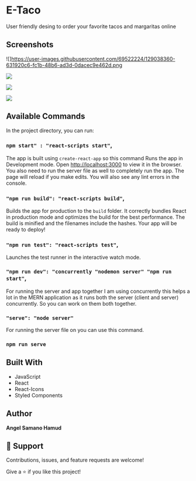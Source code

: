 <h1>E-Taco</h1>

<p>User friendly desing to order your favorite tacos and margaritas online</p>

## Screenshots

![]https://user-images.githubusercontent.com/69522224/129038360-631920c6-fc1b-48b6-ad3d-0dacec9e462d.png

![](https://user-images.githubusercontent.com/69522224/129037813-fd3af43b-f108-4c94-9149-f646ab339912.png)

![](https://user-images.githubusercontent.com/69522224/129038102-a9e85ea6-dfa4-48f6-9e72-4908fd6a1ffd.png)

![](https://user-images.githubusercontent.com/69522224/129038199-99d2bfc2-c618-4e91-bac0-580241e6e32f.png)

## Available Commands

In the project directory, you can run:

### `npm start" : "react-scripts start"`,

The app is built using `create-react-app` so this command Runs the app in Development mode. Open [http://localhost:3000](http://localhost:3000) to view it in the browser. You also need to run the server file as well to completely run the app. The page will reload if you make edits.
You will also see any lint errors in the console.

### `"npm run build": "react-scripts build"`,

Builds the app for production to the `build` folder. It correctly bundles React in production mode and optimizes the build for the best performance. The build is minified and the filenames include the hashes. Your app will be ready to deploy!

### `"npm run test": "react-scripts test"`,

Launches the test runner in the interactive watch mode.

### `"npm run dev": "concurrently "nodemon server" "npm run start"`,

For running the server and app together I am using concurrently this helps a lot in the MERN application as it runs both the server (client and server) concurrently. So you can work on them both together.

### `"serve": "node server"`

For running the server file on you can use this command.

### `npm run serve`

## Built With

- JavaScript
- React
- React-Icons
- Styled Components

## Author

**Angel Samano Hamud**

## 🤝 Support

Contributions, issues, and feature requests are welcome!

Give a ⭐️ if you like this project!
